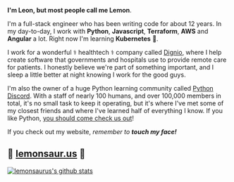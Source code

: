 **I'm Leon, but most people call me Lemon**.

I'm a full-stack engineer who has been writing code for about 12 years. In my day-to-day, I work with **Python**, **Javascript**, **Terraform**, **AWS** and **Angular** a lot. Right now I'm learning **Kubernetes** 🧊.

I work for a wonderful ⚕️ healthtech ⚕️ company called [Dignio](https://dignio.com), where I help create software that governments and hospitals use to provide remote care for patients. I honestly believe we're part of something important, and I sleep a little better at night knowing I work for the good guys.

I'm also the owner of a huge Python learning community called [Python Discord](https://pythondiscord.com). With a staff of nearly 100 humans, and over 100,000 members in total, it's no small task to keep it operating, but it's where I've met some of my closest friends and where I've learned half of everything I know. If you like Python, [you should come check us out](https://discord.gg/python)!

If you check out my website, _remember to **touch my face!**_

## :lemon: **[lemonsaur.us](https://lemonsaur.us)** :lemon:

[![lemonsaurus's github stats](https://github-readme-stats.vercel.app/api?username=lemonsaurus&show_icon=true)](https://github.com/anuraghazra/github-readme-stats)
